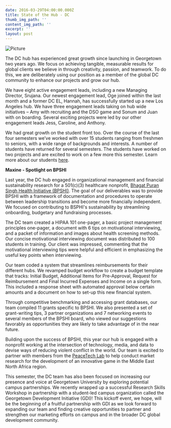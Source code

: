 ```yaml
---
date: 2016-03-29T04:00:00.000Z
title: State of the Hub - DC
thumb_img_path: ''
content_img_path: ''
excerpt: ''
layout: post
---
```

<a><img src="/images/8892957.jpg?250" alt="Picture" /></a>
<div>The DC hub has experienced great growth since launching in Georgetown two years ago. We focus on achieving tangible, measurable results for global clients we believe in through creativity, passion, and teamwork. To do this, we are deliberately using our position as a member of the global DC community to enhance our projects and grow our hub.
<p>We have eight active engagement leads, including a new Managing Director, Srujana. Our newest engagement lead, Oge joined within the last month and a former DC EL, Hannah, has successfully started up a new Los Angeles hub. We have three engagement leads taking on hub wide initiatives &ndash; Amy with recruiting and the DSO game and Sonum and Juan with on boarding. Several exciting projects were led by our other engagement leads Jess, Caroline, and&nbsp;Anthony.</p>
<p>We had great growth on the student front too. Over the course of the last four semesters we&rsquo;ve worked with over 15 students ranging from freshmen to seniors, with a wide range of backgrounds and interests. A number of students have returned for several semesters. The students have worked on two projects and are excited to work on a few more this semester. Learn more about our students <a href="http://www.dsoglobal.org/teams.html" target="_blank" rel="noopener noreferrer">here</a>.</p>

**Maxine - Spotlight on BPSHI**

Last year, the DC hub engaged in organizational management and financial sustainability research for a 501(c)(3) healthcare nonprofit, <a href="http://bpshi.com/">Bhagat Puran Singh Health Initiative (BPSHI)</a>. The goal of our deliverables was to provide BPSHI with a framework of documentation and procedures to operate between leadership transitions and become more financially independent. We focused on contributing to BSPHI's sustainability by streamlining onboarding, budgetary and fundraising processes.

The DC team created a HIPAA 101 one-pager, a basic project management principles one-pager, a document with 6 tips on motivational interviewing, and a packet of information and images about health screening methods. Our concise motivational interviewing document was distributed to 100 students in training. Our client was impressed, commenting that the motivational interviewing tips were helpful and efficient in emphasizing the useful key points when interviewing.

Our team coded a system that streamlines reimbursements for their different hubs. We revamped budget workflow to create a budget template that tracks: Initial Budget, Additional Items for Pre-Approval, Request for Reimbursement and Final Incurred Expenses and Income on a single form. This included a response sheet with automated approval below certain amounts and a document on how to set-up this new financial system.

Through competitive benchmarking and accessing grant databases, our team compiled 11 grants specific to BPSHI. We also presented a set of grant-writing tips, 3 partner organizations and 7 networking events to several members of the BPSHI board, who viewed our suggestions favorably as opportunities they are likely to take advantage of in the near future.

Building upon the success of BPSHI, this year our hub is engaged with a nonprofit working at the intersection of technology, media, and data to devise ways of reducing violent conflict in the world. Our team is excited to partner with members from the <a href="http://www.usip.org/programs/projects/the-peacetech-lab">PeaceTech Lab</a> to help conduct market research for the development of an innovative game in the Middle East North Africa region.

This semester, the DC team has also been focused on increasing our presence and voice at Georgetown University by exploring potential campus partnerships. We recently wrapped up a successful Research Skills Workshop in partnership with a student-led campus organization called the Georgetown Development Initiative (GDI)! This kickoff event, we hope, will be the beginning of a fruitful partnership with GDI as we look forward to expanding our team and finding creative opportunities to partner and strengthen our marketing efforts on campus and in the broader DC global development community.&nbsp;</p>
</div>